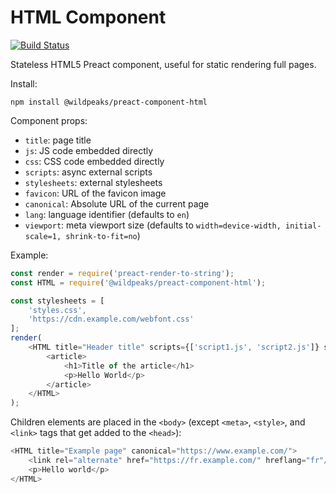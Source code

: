 # HTML Component

[![Build Status](https://travis-ci.org/wildpeaks/package-preact-component-html.svg?branch=master)](https://travis-ci.org/wildpeaks/package-preact-component-html)

Stateless HTML5 Preact component, useful for static rendering full pages.

Install:

	npm install @wildpeaks/preact-component-html

Component props:

 - `title`: page title
 - `js`: JS code embedded directly
 - `css`: CSS code embedded directly
 - `scripts`: async external scripts
 - `stylesheets`: external stylesheets
 - `favicon`: URL of the favicon image
 - `canonical`: Absolute URL of the current page
 - `lang`: language identifier (defaults to `en`)
 - `viewport`: meta viewport size (defaults to `width=device-width, initial-scale=1, shrink-to-fit=no`)


Example:

````js
const render = require('preact-render-to-string');
const HTML = require('@wildpeaks/preact-component-html');

const stylesheets = [
	'styles.css',
	'https://cdn.example.com/webfont.css'
];
render(
	<HTML title="Header title" scripts={['script1.js', 'script2.js']} stylesheets="styles.css">
		<article>
			<h1>Title of the article</h1>
			<p>Hello World</p>
		</article>
	</HTML>
);
````

Children elements are placed in the `<body>` (except `<meta>`, `<style>`, and `<link>` tags that get added to the `<head>`):

````js
<HTML title="Example page" canonical="https://www.example.com/">
	<link rel="alternate" href="https://fr.example.com/" hreflang="fr"/>
	<p>Hello world</p>
</HTML>
````
